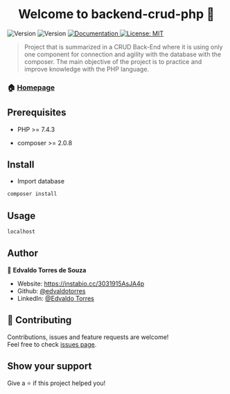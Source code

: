 <h1 align="center">Welcome to backend-crud-php 👋</h1>
<p>
  <img alt="Version" src="https://img.shields.io/badge/php-7.4.3-blue.svg?cacheSeconds=2592000" />
  <img alt="Version" src="https://img.shields.io/badge/composer-2.0.8-blue.svg?cacheSeconds=2592000" />
  <a href="https://github.com/edvaldotorres/backend-crud-php#readme" target="_blank">
    <img alt="Documentation" src="https://img.shields.io/badge/documentation-yes-brightgreen.svg" />
  </a>
  <a href="#" target="_blank">
    <img alt="License: MIT" src="https://img.shields.io/badge/License-MIT-yellow.svg" />
  </a>
</p>

> Project that is summarized in a CRUD Back-End where it is using only one component for connection and agility with the database with the composer. The main objective of the project is to practice and improve knowledge with the PHP language.

### 🏠 [Homepage](https://github.com/edvaldotorres/backend-crud-php#readme)

## Prerequisites

* PHP >= 7.4.3

* composer >= 2.0.8

## Install

* Import database

```sh
composer install
```

## Usage

```sh
localhost
```

## Author

👤 **Edvaldo Torres de Souza**

* Website: https://instabio.cc/3031915AsJA4p
* Github: [@edvaldotorres](https://github.com/edvaldotorres)
* LinkedIn: [@Edvaldo Torres](https://www.linkedin.com/in/edvaldo-torres-189894150/)

## 🤝 Contributing

Contributions, issues and feature requests are welcome!<br />Feel free to check [issues page](https://github.com/edvaldotorres/backend-crud-php/issues). 

## Show your support

Give a ⭐️ if this project helped you!